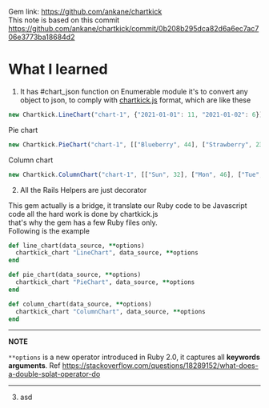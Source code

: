 Gem link: https://github.com/ankane/chartkick  
This note is based on this commit https://github.com/ankane/chartkick/commit/0b208b295dca82d6a6ec7ac706e3773ba18684d2

# What I learned

1. It has #chart_json function on Enumerable module
it's to convert any object to json, to comply with [chartkick.js](https://github.com/ankane/chartkick.js) format, which are like these

```javascript
new Chartkick.LineChart("chart-1", {"2021-01-01": 11, "2021-01-02": 6})
```

Pie chart

```javascript
new Chartkick.PieChart("chart-1", [["Blueberry", 44], ["Strawberry", 23]])
```

Column chart

```javascript
new Chartkick.ColumnChart("chart-1", [["Sun", 32], ["Mon", 46], ["Tue", 28]])
```


2. All the Rails Helpers are just decorator

This gem actually is a bridge, it translate our Ruby code to be Javascript code
all the hard work is done by chartkick.js  
that's why the gem has a few Ruby files only.  
Following is the example

```ruby
def line_chart(data_source, **options)
  chartkick_chart "LineChart", data_source, **options
end

def pie_chart(data_source, **options)
  chartkick_chart "PieChart", data_source, **options
end

def column_chart(data_source, **options)
  chartkick_chart "ColumnChart", data_source, **options
end
```

---
**NOTE**

`**options` is a new operator introduced in Ruby 2.0, it captures all **keywords arguments**. Ref https://stackoverflow.com/questions/18289152/what-does-a-double-splat-operator-do

---
3. asd
